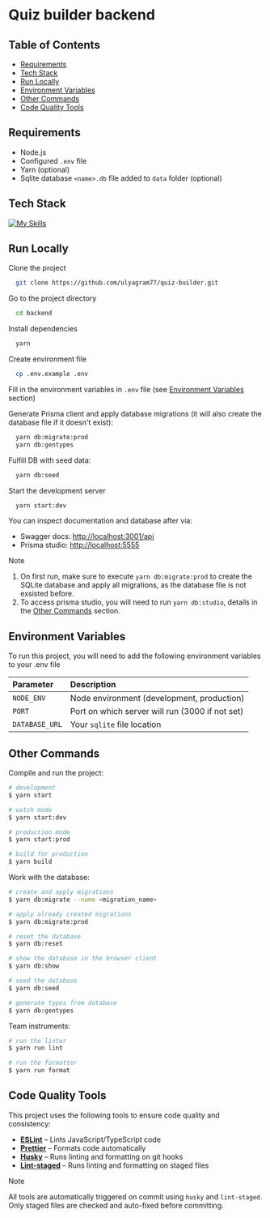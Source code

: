 # Quiz builder backend

## Table of Contents

- [Requirements](#requirements)
- [Tech Stack](#tech-stack)
- [Run Locally](#run-locally)
- [Environment Variables](#environment-variables)
- [Other Commands](#other-commands)
- [Code Quality Tools](#code-quality-tools)

## Requirements

- Node.js
- Configured `.env` file
- Yarn (optional)
- Sqlite database `<name>.db` file added to `data` folder (optional)

## Tech Stack

[![My Skills](https://skillicons.dev/icons?i=ts,nest,prisma,sqlite&theme=dark)](https://skillicons.dev)

## Run Locally

Clone the project

```bash
  git clone https://github.com/ulyagram77/quiz-builder.git
```

Go to the project directory

```bash
  cd backend
```

Install dependencies

```bash
  yarn
```

Create environment file

```bash
  cp .env.example .env
```

Fill in the environment variables in `.env` file (see [Environment Variables](#environment-variables) section)

Generate Prisma client and apply database migrations (it will also create the database file if it doesn't exist):

```bash
  yarn db:migrate:prod
  yarn db:gentypes
```

Fulfill DB with seed data:

```bash
  yarn db:seed
```

Start the development server

```bash
  yarn start:dev
```

You can inspect documentation and database after via:

- Swagger docs: [http://localhost:3001/api](http://localhost:3001/api)
- Prisma studio: [http://localhost:5555](http://localhost:5555)

> [!NOTE]
>
> 1. On first run, make sure to execute `yarn db:migrate:prod` to create the SQLite database and apply all migrations, as the database file is not exsisted before.
> 2. To access prisma studio, you will need to run `yarn db:studio`, details in the [Other Commands](#other-commands) section.

## Environment Variables

To run this project, you will need to add the following environment variables to your .env file

| Parameter      | Description                                     |
| :------------- | :---------------------------------------------- |
| `NODE_ENV`     | Node environment (development, production)      |
| `PORT`         | Port on which server will run (3000 if not set) |
| `DATABASE_URL` | Your `sqlite` file location                     |

## Other Commands

Compile and run the project:

```bash
# development
$ yarn start

# watch mode
$ yarn start:dev

# production mode
$ yarn start:prod

# build for production
$ yarn build
```

Work with the database:

```bash
# create and apply migrations
$ yarn db:migrate --name <migration_name>

# apply already created migrations
$ yarn db:migrate:prod

# reset the database
$ yarn db:reset

# show the database in the browser client
$ yarn db:show

# seed the database
$ yarn db:seed

# generate types from database
$ yarn db:gentypes
```

Team instruments:

```bash
# run the linter
$ yarn run lint

# run the formatter
$ yarn run format
```

## Code Quality Tools

This project uses the following tools to ensure code quality and consistency:

- **[ESLint](https://eslint.org/)** – Lints JavaScript/TypeScript code
- **[Prettier](https://prettier.io/)** – Formats code automatically
- **[Husky](https://typicode.github.io/husky/)** – Runs linting and formatting on git hooks
- **[Lint-staged](https://github.com/okonet/lint-staged)** – Runs linting and formatting on staged files

> [!NOTE]
> All tools are automatically triggered on commit using `husky` and `lint-staged`.  
> Only staged files are checked and auto-fixed before committing.
